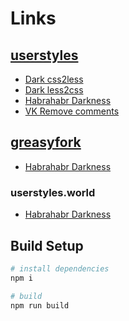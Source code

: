 # Links

## [userstyles](https://userstyles.org/users/375266)

* [Dark css2less](https://userstyles.org/styles/135580/dark-css2less)
* [Dark less2css](https://userstyles.org/styles/135582/dark-less2css)
* [Habrahabr Darkness](https://userstyles.org/styles/143612/habrahabr-darkness)
* [VK Remove comments](https://userstyles.org/styles/136769/vk-remove-comments)

## [greasyfork](https://greasyfork.org/en/users/578390-valsaven)

* [Habrahabr Darkness](https://greasyfork.org/en/scripts/407862-habrahabr-darkness)

### userstyles.world

* [Habrahabr Darkness](https://userstyles.world/style/1807/habrahabr-darkness)

## Build Setup

``` bash
# install dependencies
npm i

# build
npm run build
```
